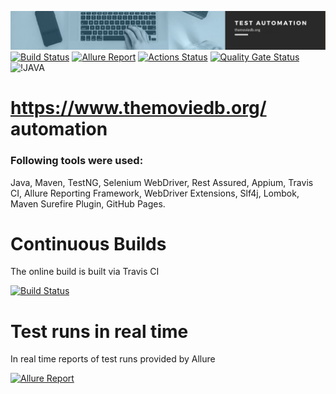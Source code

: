 ![IMG](https://github.com/romangitlab/movie-db/blob/master/src/main/resources/files/images/automation.jpg)
[![Build Status](https://api.travis-ci.org/romangitlab/movie-db.svg?branch=master)](https://travis-ci.org/github/romangitlab/movie-db)
[![Allure Report](https://img.shields.io/badge/Allure%20Report-2.10.0-orange.svg)](https://romangitlab.github.io/movie-db/)
[![Actions Status](https://github.com/eliasnogueira/selenium-java-lean-test-achitecture/workflows/Build%20and%20Test/badge.svg)](https://github.com/romangitlab/movie-db/actions)
[![Quality Gate Status](https://sonarcloud.io/api/project_badges/measure?project=romangitlab_movie-db&metric=alert_status)](https://sonarcloud.io/dashboard?id=romangitlab_movie-db)
![!JAVA](https://img.shields.io/badge/language-java-critical?style=flat-square)

# https://www.themoviedb.org/ automation

### Following tools were used:
Java, Maven, TestNG, Selenium WebDriver, Rest Assured, Appium, Travis CI, Allure Reporting Framework, WebDriver Extensions, Slf4j, Lombok, Maven Surefire Plugin, GitHub Pages.

# Continuous Builds
The online build is built via Travis CI

[![Build Status](https://api.travis-ci.org/romangitlab/movie-db.svg?branch=master)](https://travis-ci.org/github/romangitlab/movie-db)

# Test runs in real time  
In real time reports of test runs provided by Allure

[![Allure Report](https://img.shields.io/badge/Allure%20Report-2.10.0-orange.svg)](https://romangitlab.github.io/movie-db/)
